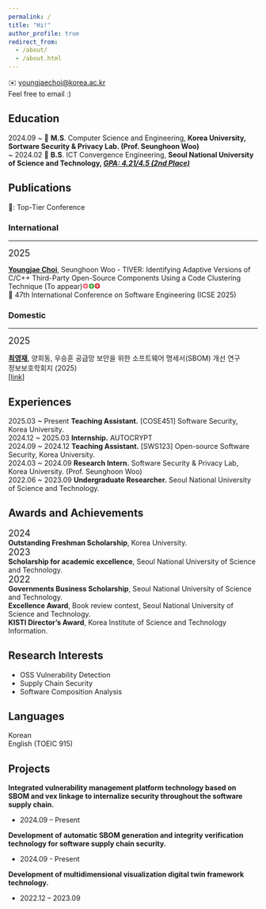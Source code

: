```yaml
---
permalink: /
title: "Hi!"
author_profile: true
redirect_from: 
  - /about/
  - /about.html
---
```

<!-- Youngjae Choi -->
✉️ youngjaechoi@korea.ac.kr <br>
Feel free to email :) 

## Education

2024.09 ~ 🏫 **M.S**. Computer Science and Engineering, **Korea University, Sortware Security & Privacy Lab. (Prof. Seunghoon Woo)**<br>
~ 2024.02 🏫 **B.S**. ICT Convergence Engineering, **Seoul National University of Science and Technology, *<u>GPA: 4.21/4.5 (2nd Place)</u><br>***

## Publications
👑: Top-Tier Conference

### International
---
<font size = 4>2025</font>

**<u>Youngjae Choi</u>**, Seunghoon Woo - TIVER: Identifying Adaptive Versions of C/C++ Third-Party Open-Source Components Using a Code Clustering Technique (To appear)<img src="image.png" alt="alt text" width="12"><img src="image-1.png" alt="alt text" width="12"><img src="image-2.png" alt="alt text" width="12"><br>
👑 47th International Conference on Software Engineering (ICSE 2025)

### Domestic
---
<font size = 4>2025</font>

**<u>최영재</u>**, 양희동, 우승훈 공급망 보안을 위한 소프트웨어 명세서(SBOM) 개선 연구<br>정보보호학회지 (2025)<br>[[link]](https://www.dbpia.co.kr/journal/articleDetail?nodeId=NODE12088070)

## Experiences

2025.03 ~ Present **Teaching Assistant.** [COSE451] Software Security, Korea University. <br>
2024.12 ~ 2025.03 **Internship.** AUTOCRYPT <br>
2024.09 ~ 2024.12 **Teaching Assistant.** [SWS123] Open-source Software Security, Korea University. <br>
2024.03 ~ 2024.09 **Research Intern.** Software Security & Privacy Lab, Korea University. (Prof. Seunghoon Woo) <br>
2022.06 ~ 2023.09 **Undergraduate Researcher.** Seoul National University of Science and Technology.

## Awards and Achievements
<font size = 4>2024</font><br>
**Outstanding Freshman Scholarship**, Korea University.<br>
<font size = 4>2023</font><br>
**Scholarship for academic excellence**, Seoul National University of Science and Technology.<br>
<font size = 4>2022</font><br>
**Governments Business Scholarship**, Seoul National University of Science and Technology.<br>
**Excellence Award**, Book review contest, Seoul National University of Science and Technology.<br>
**KISTI Director’s Award**, Korea Institute of Science and Technology Information.

## Research Interests

- OSS Vulnerability Detection
- Supply Chain Security
- Software Composition Analysis

## Languages
Korean<br>
English (TOEIC 915)

## Projects

**Integrated vulnerability management platform technology based on SBOM and vex linkage to internalize security throughout the software supply chain.**
 - 2024.09 – Present


**Development of automatic SBOM generation and integrity verification technology for software supply chain security.**
 - 2024.09 - Present


**Development of multidimensional visualization digital twin framework technology.**
 - 2022.12 – 2023.09
